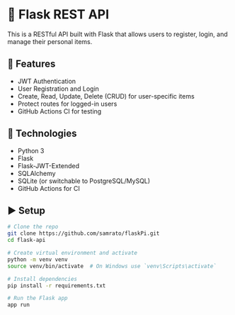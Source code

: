 # 📘 Flask REST API

This is a RESTful API built with Flask that allows users to register, login, and manage their personal items.

## 🔧 Features

- JWT Authentication
- User Registration and Login
- Create, Read, Update, Delete (CRUD) for user-specific items
- Protect routes for logged-in users
- GitHub Actions CI for testing

## 🚀 Technologies

- Python 3
- Flask
- Flask-JWT-Extended
- SQLAlchemy
- SQLite (or switchable to PostgreSQL/MySQL)
- GitHub Actions for CI

## ▶️ Setup

```bash
# Clone the repo
git clone https://github.com/samrato/flaskPi.git
cd flask-api

# Create virtual environment and activate
python -m venv venv
source venv/bin/activate  # On Windows use `venv\Scripts\activate`

# Install dependencies
pip install -r requirements.txt

# Run the Flask app
app run
